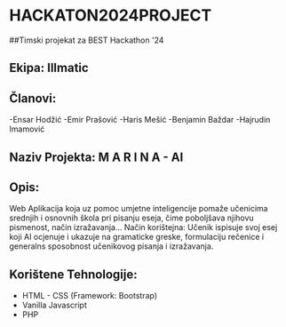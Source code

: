 # HACKATON2024PROJECT
##Timski projekat za BEST Hackathon '24

## Ekipa: Illmatic
## Članovi:
-Ensar Hodžić
-Emir Prašović
-Haris Mešić
-Benjamin Baždar
-Hajrudin Imamović

## Naziv Projekta: M A R I N A - AI
## Opis: 
Web Aplikacija koja uz pomoc umjetne inteligencije pomaže učenicima srednjih i osnovnih
škola pri pisanju eseja, čime poboljšava njihovu pismenost, način izražavanja...
Način korištejna: Učenik ispisuje svoj esej koji AI ocjenuje i ukazuje na gramaticke greske, formulaciju
rečenice i generalns sposobnost učenikovog pisanja i izražavanja. 

## Korištene Tehnologije:
- HTML - CSS (Framework: Bootstrap)
- Vanilla Javascript
- PHP
